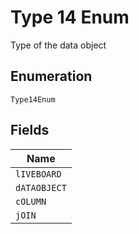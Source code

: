 
# Type 14 Enum

Type of the data object

## Enumeration

`Type14Enum`

## Fields

| Name |
|  --- |
| `lIVEBOARD` |
| `dATAOBJECT` |
| `cOLUMN` |
| `jOIN` |

